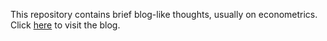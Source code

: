 This repository contains brief blog-like thoughts, usually on econometrics. Click [here](https://nickch-k.github.io/SomeThoughts/) to visit the blog.
